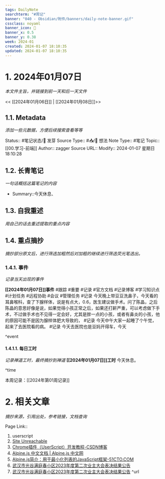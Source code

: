 ```yaml
---
tags: DailyNote
searchterm: "#周记"
banner: "040 - Obsidian/附件/banners/daily-note-banner.gif"
cssclass: noyaml
banner_icon: 💌
banner_x: 0.5
banner_y: 0.38
week: 2024-01
created: 2024-01-07 18:10:35
updated: 2024-01-07 18:10:35
---
```


# 1. 2024年01月07日

_本文件主旨，并链接到前一天和后一天文件_

<< [[2024年01月06日]] | [[2024年01月08日]]>>

## 1.1. Metadata

_添加一些元数据，方便后续搜索查看等等_

Status:: #笔记状态/🌱 发芽
Source Type:: #📥/💭 想法 
Note Type:: #笔记
Topic:: [[00.学习-前端]]
Author:: zagger
Source URL::
Modify:: 2024-01-07 星期日 18:10:28

## 1.2. 长青笔记

_一句话概括这篇笔记的内容_

- Summary::今天休息、

## 1.3. 自我重述

_用自己的话去重述提取的重点内容_

## 1.4. 重点摘抄

_摘抄部分原文后，进行筛选加粗然后对加粗的继续进行筛选荧光笔选出。_

### 1.4.1. 事件

_记录当天出现的事件_

**[[2024年01月07日]]事件** 
#跟踪 #重要 #记录 #官方文档 #记录博客 #学习知识点 #计划任务 #远程协助 #会议 #管理任务
#记录 今天晚上带豆豆洗鼻子，今天看的耳鼻喉科，查了下腺样体，说是有点大，0.6，医生建议做手术。问了陈晶，之后陈晶的意思好像是说，如果觉得小孩正常之后，如果还打鼾严重，可以考虑做下手术，不过做手术也不见得一定会好，尤其是胖一点的小孩，或者有鼻炎的小孩，他的原因可能不是因为腺样体肥大导致的，
#记录 今天中午大家一起睡了个午觉，起来了去医院看的病。
#记录 今天去医院也是豆妈开得车，今天

^event

#### 1.4.1.1. 每日工时

_记录禅道工时，最终摘抄到禅道_
**[[2024年01月07日]]工时**
今天休息。

^time

本周记录：[[2024年第01周记录]]

# 2. 相关文章

_摘抄来源，引用出处，参考链接，文档查询_

Page Link::
1. userscript
2. [Site Unreachable](https://www.tampermonkey.net/documentation.php)
3. [Chrome插件（UserScript）开发教程-CSDN博客](https://blog.csdn.net/greatbody/article/details/53815487)
4. [Alpine.js 中文文档 | Alpine.js 中文网](https://www.alpinejs.cn/)        
5. [Alpine.js简介：用于最小化列表的JavaScript框架​-51CTO.COM](https://www.51cto.com/article/750971.html)
6. [武汉市光谷满庭春小区2023年度第二次业主大会表决结果公告](https://mp.weixin.qq.com/s?__biz=Mzg4MDYxNTQ3NQ==&mid=2247485396&idx=1&sn=771f837421611b712ad5e7953678c943&chksm=cf73ce88f804479ee7fa4a69c17123ece3b50852b209205cb59a240283ac06ccd93aaeacff5e&mpshare=1&scene=23&srcid=0107HmXnCyoNXuA2idk9e2w7&sharer_shareinfo=9be0663423fd348b7aaa1d2066c720ca&sharer_shareinfo_first=9be0663423fd348b7aaa1d2066c720ca#rd)
7. [武汉市光谷满庭春小区2023年度第二次业主大会表决结果公告](https://mp.weixin.qq.com/s?__biz=Mzg4MDYxNTQ3NQ==&mid=2247485396&idx=1&sn=771f837421611b712ad5e7953678c943&chksm=cf73ce88f804479ee7fa4a69c17123ece3b50852b209205cb59a240283ac06ccd93aaeacff5e&mpshare=1&scene=23&srcid=0107HmXnCyoNXuA2idk9e2w7&sharer_shareinfo=9be0663423fd348b7aaa1d2066c720ca&sharer_shareinfo_first=9be0663423fd348b7aaa1d2066c720ca#rd)
^url
